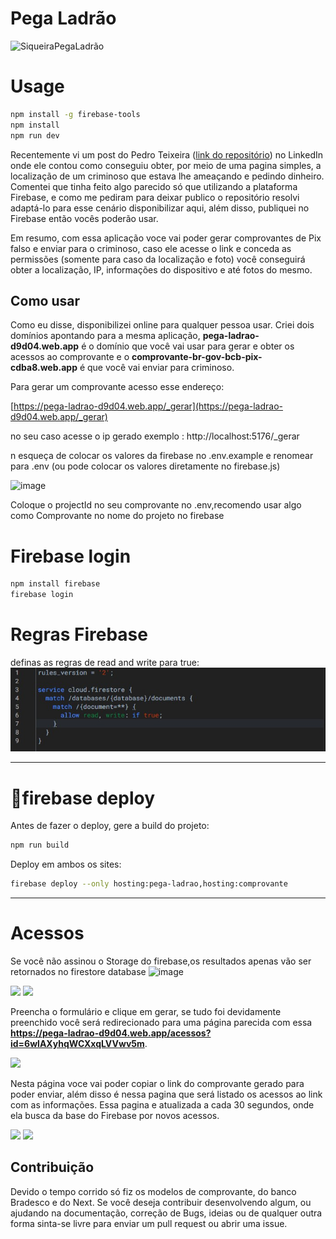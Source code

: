 # Pega Ladrão
![SiqueiraPegaLadrão](prints/Pega_ladrão.gif)

# Usage

```bash
npm install -g firebase-tools
npm install
npm run dev
```

Recentemente vi um post do Pedro Teixeira ([link do repositório](https://github.com/PedroHBessa/backscan)) no LinkedIn onde ele contou como conseguiu obter, por meio de uma pagina simples, a localização de um criminoso que estava lhe ameaçando e pedindo dinheiro. Comentei que tinha feito algo parecido só que utilizando a plataforma Firebase, e como me pediram para deixar publico o repositório resolvi adaptá-lo para esse cenário disponibilizar aqui, além disso, publiquei no Firebase então vocês poderão usar.

Em resumo, com essa aplicação voce vai poder gerar comprovantes de Pix falso e enviar para o criminoso, caso ele acesse o link e conceda as permissões (somente para caso da localização e foto) você conseguirá obter a localização, IP, informações do dispositivo e até fotos do mesmo.

## Como usar

Como eu disse, disponibilizei online para qualquer pessoa usar. Criei dois domínios apontando para a mesma aplicação, **pega-ladrao-d9d04.web.app** é o domínio que você vai usar para gerar e obter os acessos ao comprovante e o **comprovante-br-gov-bcb-pix-cdba8.web.app** é que você vai enviar para criminoso.

Para gerar um comprovante acesso esse endereço:

[https://pega-ladrao-d9d04.web.app/_gerar](https://pega-ladrao-d9d04.web.app/_gerar)
<p>no seu caso acesse o ip gerado exemplo : http://localhost:5176/_gerar</p>
<p>n esqueça de colocar os valores da firebase no .env.example e renomear para .env (ou pode colocar os valores diretamente no firebase.js) </p>
<img width="503" height="41" alt="image" src="https://github.com/user-attachments/assets/fc0b70ed-b3fd-4528-9b03-8af35474e78c" />
<p>Coloque o projectId no seu comprovante no .env,recomendo usar algo como Comprovante no nome do projeto no firebase </p>




# Firebase login
```bash
npm install firebase
firebase login
```

# Regras Firebase
definas as regras de read and write para true:
![rulesfirebase](prints/firebaseRules.jpg)

---
# 🚀firebase deploy
Antes de fazer o deploy, gere a build do projeto:
```bash
npm run build
```
Deploy em ambos os sites:
```bash
firebase deploy --only hosting:pega-ladrao,hosting:comprovante
```

---

# Acessos
Se você não assinou o Storage do firebase,os resultados apenas vão ser retornados no firestore database
<img width="925" height="661" alt="image" src="https://github.com/user-attachments/assets/5c1ce424-fab8-496f-8cec-8f17699b65b5" />


<img src="./prints/1.png" style="width:150px;"/>
<img src="./prints/2.png" style="width:150px;"/>

Preencha o formulário e clique em gerar, se tudo foi devidamente preenchido você será redirecionado para uma página parecida com essa **https://pega-ladrao-d9d04.web.app/acessos?id=6wlAXyhqWCXxqLVVwv5m**.

<img src="./prints/3.png" style="width:150px;"/>

Nesta página voce vai poder copiar o link do comprovante gerado para poder enviar, além disso é nessa pagina que será listado os acessos ao link com as informações. Essa pagina e atualizada a cada 30 segundos, onde ela busca da base do Firebase por novos acessos.

<img src="./prints/4.png" style="width:150px;"/>
<img src="./prints/5.png" style="width:150px;"/>

## Contribuição

Devido o tempo corrido só fiz os modelos de comprovante, do banco Bradesco e do Next. Se você deseja contribuir desenvolvendo algum, ou ajudando na documentação, correção de Bugs, ideias ou de qualquer outra forma sinta-se livre para enviar um pull request ou abrir uma issue.
